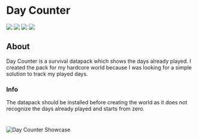 # Day Counter
[![](https://img.shields.io/modrinth/dt/XbSc0Kgo?color=00AF5C&label=downloads&logo=modrinth)](https://modrinth.com/datapack/day-counter-1b7) [![](https://cf.way2muchnoise.eu/full_1255394_downloads.svg)](https://www.curseforge.com/minecraft/data-packs/day-counter)
![](https://cf.way2muchnoise.eu/versions/1255394.svg) [![](https://img.shields.io/discord/1370030733522899075?color=0098DB&label=Discord&logo=discord&logoColor=0098DB)](https://discord.com/invite/4SmBNnQDhu)
## About
Day Counter is a survival datapack which shows the days already played. I created the pack for my hardcore world because I was looking for a simple solution to track my played days. 
### Info
The datapack should be installed before creating the world as it does not recognize the days already played and starts from zero. 

# 
![Day Counter Showcase](https://cdn.modrinth.com/data/cached_images/64834ae7fa6ceaed263628563a074ec49a5b4131_0.webp)
